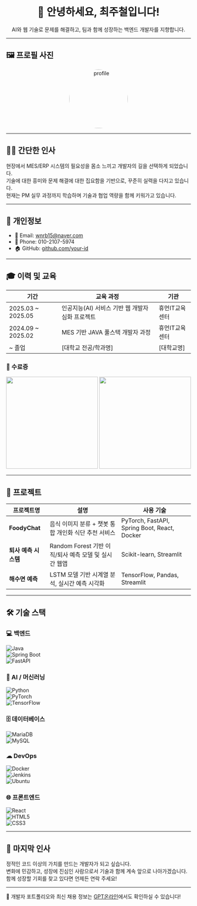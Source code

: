 <h1 align="center">👋 안녕하세요, 최주철입니다!</h1>
<p align="center">AI와 웹 기술로 문제를 해결하고, 팀과 함께 성장하는 백엔드 개발자를 지향합니다.</p>

---

## 🖼 프로필 사진

<p align="center">
  <img src="[your-profile-image-url](https://github.com/Joo-Cheol/Joo-Cheol/blob/main/%EC%82%AC%EC%A7%84.jpg)" width="160" height="160" style="border-radius: 50%" alt="profile" />
</p>

---

## 🙋‍♂️ 간단한 인사

현장에서 MES/ERP 시스템의 필요성을 몸소 느끼고 개발자의 길을 선택하게 되었습니다.  
기술에 대한 흥미와 문제 해결에 대한 집요함을 기반으로, 꾸준히 실력을 다지고 있습니다.  
현재는 PM 실무 과정까지 학습하며 기술과 협업 역량을 함께 키워가고 있습니다.

---

## 🧾 개인정보

- 📧 Email: wnrb15@naver.com  
- 📱 Phone: 010-2107-5974  
- 🏠 GitHub: [github.com/your-id](https://github.com/your-id)

---

## 🎓 이력 및 교육

| 기간 | 교육 과정 | 기관 |
|------|-----------|------|
| 2025.03 ~ 2025.05 | 인공지능(AI) 서비스 기반 웹 개발자 심화 프로젝트 | 휴먼IT교육센터 |
| 2024.09 ~ 2025.02 | MES 기반 JAVA 풀스택 개발자 과정 | 휴먼IT교육센터 |
| ~ 졸업 | [대학교 전공/학과명] | [대학교명] |

### 📑 수료증

<p>
  <img src="your-certificate-image-url1" width="250"/>  
  <img src="your-certificate-image-url2" width="250"/>  
</p>

---

## 🚀 프로젝트

| 프로젝트명 | 설명 | 사용 기술 |
|------------|------|-----------|
| **FoodyChat** | 음식 이미지 분류 + 챗봇 통합 개인화 식단 추천 서비스 | PyTorch, FastAPI, Spring Boot, React, Docker |
| **퇴사 예측 시스템** | Random Forest 기반 이직/퇴사 예측 모델 및 실시간 웹앱 | Scikit-learn, Streamlit |
| **해수면 예측** | LSTM 모델 기반 시계열 분석, 실시간 예측 시각화 | TensorFlow, Pandas, Streamlit |

---

## 🛠 기술 스택

### 💻 백엔드  
![Java](https://img.shields.io/badge/Java-007396?style=flat&logo=java&logoColor=white)  
![Spring Boot](https://img.shields.io/badge/SpringBoot-6DB33F?style=flat&logo=springboot&logoColor=white)  
![FastAPI](https://img.shields.io/badge/FastAPI-009688?style=flat&logo=fastapi&logoColor=white)

### 🧠 AI / 머신러닝  
![Python](https://img.shields.io/badge/Python-3776AB?style=flat&logo=python&logoColor=white)  
![PyTorch](https://img.shields.io/badge/PyTorch-EE4C2C?style=flat&logo=pytorch&logoColor=white)  
![TensorFlow](https://img.shields.io/badge/TensorFlow-FF6F00?style=flat&logo=tensorflow&logoColor=white)

### 🗄 데이터베이스  
![MariaDB](https://img.shields.io/badge/MariaDB-003545?style=flat&logo=mariadb&logoColor=white)  
![MySQL](https://img.shields.io/badge/MySQL-4479A1?style=flat&logo=mysql&logoColor=white)

### ☁ DevOps  
![Docker](https://img.shields.io/badge/Docker-2496ED?style=flat&logo=docker&logoColor=white)  
![Jenkins](https://img.shields.io/badge/Jenkins-D24939?style=flat&logo=jenkins&logoColor=white)  
![Ubuntu](https://img.shields.io/badge/Ubuntu-E95420?style=flat&logo=ubuntu&logoColor=white)

### 🌐 프론트엔드  
![React](https://img.shields.io/badge/React-20232A?style=flat&logo=react&logoColor=61DAFB)  
![HTML5](https://img.shields.io/badge/HTML5-E34F26?style=flat&logo=html5&logoColor=white)  
![CSS3](https://img.shields.io/badge/CSS3-1572B6?style=flat&logo=css3&logoColor=white)

---

## 📝 마지막 인사

정적인 코드 이상의 가치를 만드는 개발자가 되고 싶습니다.  
변화에 민감하고, 성장에 진심인 사람으로서 기술과 함께 계속 앞으로 나아가겠습니다.  
함께 성장할 기회를 찾고 있다면 언제든 연락 주세요!

---

📌 개발자 포트폴리오와 최신 채용 정보는 [GPT온라인](https://gptonline.ai/ko/)에서도 확인하실 수 있습니다!
